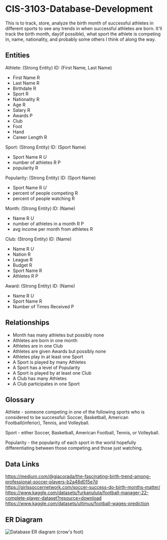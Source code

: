 # CIS-3103-Database-Development

This is to track, store, analyze the birth month of successful athletes in different sports to see any trends in when successful athletes are born. It'll track the birth month, day(if possible), what sport the athlete is competing in, name, nationality, and probably some others I think of along the way.

## Entities
Athlete: (Strong Entity) ID: (First Name, Last Name)
  - First Name R
  - Last Name R
  - Birthdate R
  - Sport R
  - Nationality R
  - Age R
  - Salary R
  - Awards P
  - Club
  - Foot
  - Hand
  - Career Length R

Sport: (Strong Entity) ID: (Sport Name)
  - Sport Name R *U*
  - number of athletes R P
  - popularity R

Popularity: (Strong Entity) ID: (Sport Name)
  - Sport Name R *U*
  - percent of people competing R
  - percent of people watching R

Month: (Strong Entity) ID: (Name)
  - Name R *U*
  - number of athletes in a month R P
  - avg income per month from athletes R

Club: (Strong Entity) ID: (Name)
  - Name R *U*
  - Nation R
  - League R
  - Budget R
  - Sport Name R
  - Athletes R P

Award: (Strong Entity) ID: (Name)
  - Name R *U*
  - Sport Name R
  - Number of Times Received P

## Relationships
- Month has many athletes but possibly none 
- Athletes are born in one month
- Athletes are in one Club
- Athletes are given Awards but possibly none
- Athletes play in at least one Sport
- A Sport is played by many Athletes
- A Sport has a level of Popularity
- A Sport is played by at least one Club
- A Club has many Athletes
- A Club participates in one Sport

## Glossary
Athlete - someone competing in one of the following sports who is considered to be successful: Soccer, Basketball, American Football(inferior), Tennis, and Volleyball.

Sport - either Soccer, Basketball, American Football, Tennis, or Volleyball.

Popularity - the popularity of each sport in the world hopefully differentiating between those competing and those just watching.

## Data Links
https://medium.com/@giacorada/the-fascinating-birth-trend-among-professional-soccer-players-b2a48d015e7d
https://girlssoccernetwork.com/soccer-success-do-birth-months-matter/
https://www.kaggle.com/datasets/furkanuluta/football-manager-22-complete-player-dataset?resource=download
https://www.kaggle.com/datasets/ultimus/football-wages-prediction

## ER Diagram
![Database ER diagram (crow's foot)](https://github.com/19Ian/CIS-3103-Database-Development/assets/79172931/c23c7784-7038-445f-9379-f751ffbf2fa3)
